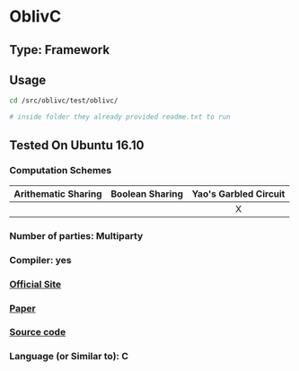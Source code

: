 # OblivC

## Type: Framework

## Usage

```sh
cd /src/oblivc/test/oblivc/

# inside folder they already provided readme.txt to run
```

## Tested On Ubuntu 16.10 

### Computation Schemes

| Arithematic Sharing | Boolean Sharing |  Yao's Garbled Circuit |
| :-----------------: | :-------------: | :--------------------: |
|                     |                 |           X            |

### Number of parties: Multiparty

### Compiler: yes

### [Official Site](http://oblivc.org/)

### [Paper](http://eprint.iacr.org/2015/1153.pdf)

### [Source code](https://github.com/samee/obliv-c)

### Language (or Similar to): C
